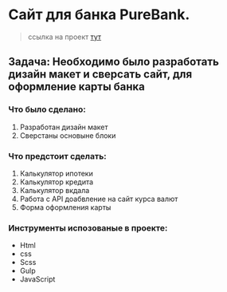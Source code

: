 # Сайт для банка PureBank. 
> ссылка на проект <a href="https://isaagverdiev.github.io/PureBank/">тут</a>
## Задача: Необходимо было разработать дизайн макет и сверсать сайт, для оформление карты банка

### Что было сделано:
1. Разработан дизайн макет
2. Сверстаны основыне блоки	

### Что предстоит сделать:
1. Калькулятор ипотеки 
2. Калькулятор кредита
3. Калькулятор вкдала
4. Работа с API доабвление на сайт курса валют
5. Форма оформления карты

### Инструменты испозованые в проекте:
* Html
* css
* Scss
* Gulp
* JavaScript
